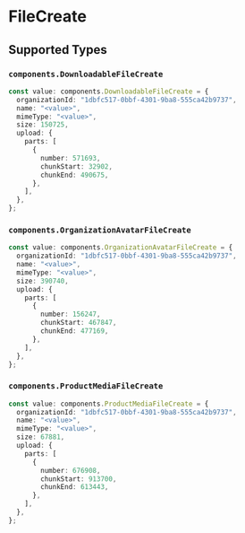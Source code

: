 # FileCreate


## Supported Types

### `components.DownloadableFileCreate`

```typescript
const value: components.DownloadableFileCreate = {
  organizationId: "1dbfc517-0bbf-4301-9ba8-555ca42b9737",
  name: "<value>",
  mimeType: "<value>",
  size: 150725,
  upload: {
    parts: [
      {
        number: 571693,
        chunkStart: 32902,
        chunkEnd: 490675,
      },
    ],
  },
};
```

### `components.OrganizationAvatarFileCreate`

```typescript
const value: components.OrganizationAvatarFileCreate = {
  organizationId: "1dbfc517-0bbf-4301-9ba8-555ca42b9737",
  name: "<value>",
  mimeType: "<value>",
  size: 390740,
  upload: {
    parts: [
      {
        number: 156247,
        chunkStart: 467847,
        chunkEnd: 477169,
      },
    ],
  },
};
```

### `components.ProductMediaFileCreate`

```typescript
const value: components.ProductMediaFileCreate = {
  organizationId: "1dbfc517-0bbf-4301-9ba8-555ca42b9737",
  name: "<value>",
  mimeType: "<value>",
  size: 67881,
  upload: {
    parts: [
      {
        number: 676908,
        chunkStart: 913700,
        chunkEnd: 613443,
      },
    ],
  },
};
```

